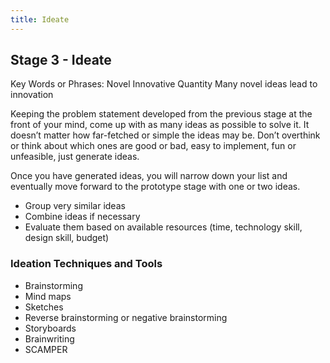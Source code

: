 ```yaml
---
title: Ideate
---
```


## Stage 3 - Ideate
Key Words or Phrases: Novel Innovative Quantity
Many novel ideas lead to innovation
 
Keeping the problem statement developed from the previous stage at the front of your mind, come up with as many ideas as possible to solve it. It doesn’t matter how far-fetched or simple the ideas may be. Don’t overthink or think about which ones are good or bad, easy to implement, fun or unfeasible, just generate ideas.
 
Once you have generated ideas, you will narrow down your list and eventually move forward to the prototype stage with one or two ideas.
* Group very similar ideas
* Combine ideas if necessary
* Evaluate them based on available resources (time, technology skill, design skill, budget)
 
### Ideation Techniques and Tools
* Brainstorming
* Mind maps
* Sketches
* Reverse brainstorming or negative brainstorming
* Storyboards
* Brainwriting
* SCAMPER
